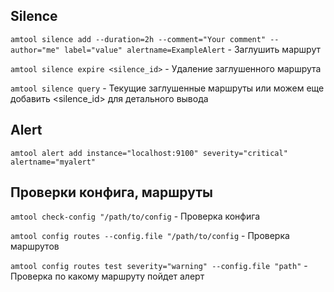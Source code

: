 ## Silence
```amtool silence add --duration=2h --comment="Your comment" --author="me" label="value" alertname=ExampleAlert``` - Заглушить маршрут  

```amtool silence expire <silence_id>``` - Удаление заглушенного маршрута  

```amtool silence query``` - Текущие заглушенные маршруты или можем еще добавить <silence_id> для детального вывода

## Alert
```amtool alert add instance="localhost:9100" severity="critical" alertname="myalert"```

## Проверки конфига, маршруты

```amtool check-config "/path/to/config``` - Проверка конфига  

```amtool config routes --config.file "/path/to/config``` - Проверка маршрутов

```amtool config routes test severity="warning" --config.file "path"``` - Проверка по какому маршруту пойдет алерт
